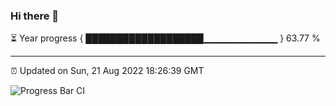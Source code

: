 ### Hi there 👋

⏳ Year progress { ███████████████████▁▁▁▁▁▁▁▁▁▁▁ } 63.77 %

---

⏰ Updated on Sun, 21 Aug 2022 18:26:39 GMT

![Progress Bar CI](https://github.com/ZhaoGui/ZhaoGui/workflows/Progress%20Bar%20CI/badge.svg)

